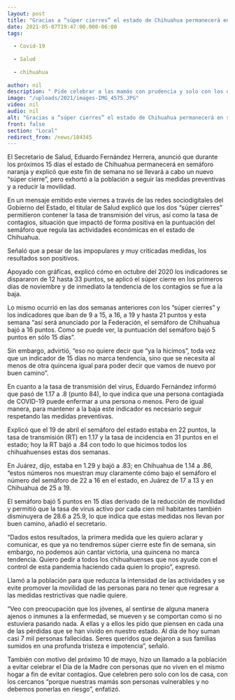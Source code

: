 ```yaml
---
layout: post
title: "Gracias a “súper cierres” el estado de Chihuahua permanecerá en semáforo naranja"
date: 2021-05-07T19:47:00.000-06:00
tags:
  
  - Covid-19
  
  - Salud
  
  - chihuahua
  
author: nil
description: " Pide celebrar a las mamás con prudencia y solo con los de casa para no ponerlas en riesgo"
image: "/uploads/2021/images-IMG_4575.JPG"
video: nil
audio: nil
alt: "Gracias a “súper cierres” el estado de Chihuahua permanecerá en semáforo naranja"
front: false
section: "Local"
redirect_from: /news/184345
---
```


El Secretario de Salud, Eduardo Fernández Herrera, anunció que durante los próximos 15 días el estado de Chihuahua permanecerá en semáforo naranja y explicó que este fin de semana no se llevará a cabo un nuevo “súper cierre”, pero exhortó a la población a seguir las medidas preventivas y a reducir la movilidad.

 
En un mensaje emitido este viernes a través de las redes sociodigitales del Gobierno del Estado, el titular de Salud explicó que los dos “súper cierres” permitieron contener la tasa de transmisión del virus, así como la tasa de contagios, situación que impactó de forma positiva en la puntuación del semáforo que regula las actividades económicas en el estado de Chihuahua.

 

Señaló que a pesar de las impopulares y muy criticadas medidas, los resultados son positivos.

 

Apoyado con gráficas, explicó cómo en octubre del 2020 los indicadores se dispararon de 12 hasta 33 puntos, se aplicó el súper cierre en los primeros días de noviembre y de inmediato la tendencia de los contagios se fue a la baja.



Lo mismo ocurrió en las dos semanas anteriores con los “súper cierres” y los indicadores que iban de 9 a 15, a 16, a 19 y hasta 21 puntos y esta semana “así será anunciado por la Federación, el semáforo de Chihuahua bajó a 16 puntos. Como se puede ver, la puntuación del semáforo bajó 5 puntos en sólo 15 días”.

 

Sin embargo, advirtió, “eso no quiere decir que “ya la hicimos”, toda vez que un indicador de 15 días no marca tendencia, sino que se necesita al menos de otra quincena igual para poder decir que vamos de nuevo por buen camino”.

 

En cuanto a la tasa de transmisión del virus, Eduardo Fernández informó que pasó de 1.17 a .8 (punto 84), lo que indica que una persona contagiada de COVID-19 puede enfermar a una persona o menos. Pero de igual manera, para mantener a la baja este indicador es necesario seguir respetando las medidas preventivas.

 

Explicó que el 19 de abril el semáforo del estado estaba en 22 puntos, la tasa de transmisión (RT) en 1.17 y la tasa de incidencia en 31 puntos en el estado; hoy la RT bajó a .84 con todo lo que hicimos todos los chihuahuenses estas dos semanas.

 

En Juárez, dijo, estaba en 1.29 y bajó a .83; en Chihuahua de 1.14 a .86, “estos números nos muestran muy claramente cómo bajo el semáforo el número del semáforo de 22 a 16 en el estado, en Juárez de 17 a 13 y en Chihuahua de 25 a 19.

 

El semáforo bajó 5 puntos en 15 días derivado de la reducción de movilidad y permitió que la tasa de virus activo por cada cien mil habitantes también disminuyera de 28.6 a 25.9, lo que indica que estas medidas nos llevan por buen camino, añadió el secretario.


“Dados estos resultados, la primera medida que les quiero aclarar y comunicar, es que ya no tendremos súper cierre este fin de semana, sin embargo, no podemos aún cantar victoria, una quincena no marca tendencia. Quiero pedir a todos los chihuahuenses que nos ayude con el control de esta pandemia haciendo cada quien lo propio”, expresó.

 

Llamó a la población para que reduzca la intensidad de las actividades y se evite promover la movilidad de las personas para no tener que regresar a las medidas restrictivas que nadie quiere.



“Veo con preocupación que los jóvenes, al sentirse de alguna manera ajenos o inmunes a la enfermedad, se mueven y se comportan como si no estuviera pasando nada. A ellas y a ellos les pido que piensen en cada una de las pérdidas que se han vivido en nuestro estado. Al día de hoy suman casi 7 mil personas fallecidas. Seres queridos que dejaron a sus familias sumidos en una profunda tristeza e impotencia”, señaló.

 

También con motivo del próximo 10 de mayo, hizo un llamado a la población a evitar celebrar el Día de la Madre con personas que no viven en el mismo hogar a fin de evitar contagios. Que celebren pero solo con los de casa, con los cercanos “porque nuestras mamás son personas vulnerables y no debemos ponerlas en riesgo”, enfatizó.
